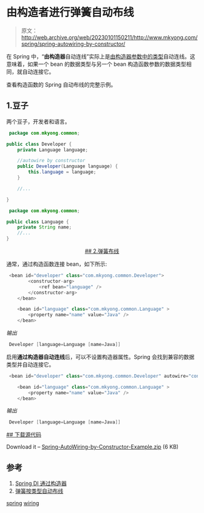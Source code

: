 # 由构造者进行弹簧自动布线

> 原文：<http://web.archive.org/web/20230101150211/http://www.mkyong.com/spring/spring-autowiring-by-constructor/>

在 Spring 中，“**由构造器**自动连线”实际上是[由构造器参数中的类型](http://web.archive.org/web/20190216035626/http://www.mkyong.com/spring/spring-autowiring-by-type/)自动连线。这意味着，如果一个 bean 的数据类型与另一个 bean 构造函数参数的数据类型相同，就自动连接它。

查看构造函数的 Spring 自动布线的完整示例。

## 1.豆子

两个豆子，开发者和语言。

```java
 package com.mkyong.common;

public class Developer {
	private Language language;

	//autowire by constructor
	public Developer(Language language) {
		this.language = language;
	}

	//...

} 
```

```java
 package com.mkyong.common;

public class Language {
	private String name;
	//...
} 
```

 <ins class="adsbygoogle" style="display:block; text-align:center;" data-ad-format="fluid" data-ad-layout="in-article" data-ad-client="ca-pub-2836379775501347" data-ad-slot="6894224149">## 2.弹簧布线

通常，通过构造函数连接 bean，如下所示:

```java
 <bean id="developer" class="com.mkyong.common.Developer">
		<constructor-arg>
			<ref bean="language" />
		</constructor-arg>
	</bean>

	<bean id="language" class="com.mkyong.common.Language" >
		<property name="name" value="Java" />
	</bean> 
```

*输出*

```java
 Developer [language=Language [name=Java]] 
```

启用**通过构造器自动连线**后，可以不设置构造器属性。Spring 会找到兼容的数据类型并自动连接它。

```java
 <bean id="developer" class="com.mkyong.common.Developer" autowire="constructor" />

	<bean id="language" class="com.mkyong.common.Language" >
		<property name="name" value="Java" />
	</bean> 
```

*输出*

```java
 Developer [language=Language [name=Java]] 
```

 <ins class="adsbygoogle" style="display:block" data-ad-client="ca-pub-2836379775501347" data-ad-slot="8821506761" data-ad-format="auto" data-ad-region="mkyongregion">## 下载源代码

Download it – [Spring-AutoWiring-by-Constructor-Example.zip](http://web.archive.org/web/20190216035626/http://www.mkyong.com/wp-content/uploads/2011/06/Spring-AutoWiring-by-Constructor-Example.zip) (6 KB)

## 参考

1.  [Spring DI 通过构造器](http://web.archive.org/web/20190216035626/http://www.mkyong.com/spring/spring-di-via-constructor/)
2.  [弹簧按类型自动布线](http://web.archive.org/web/20190216035626/http://www.mkyong.com/spring/spring-autowiring-by-type/)

[spring](http://web.archive.org/web/20190216035626/http://www.mkyong.com/tag/spring/) [wiring](http://web.archive.org/web/20190216035626/http://www.mkyong.com/tag/wiring/)







